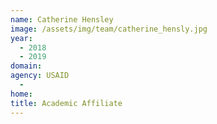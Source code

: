```yaml
---
name: Catherine Hensley
image: /assets/img/team/catherine_hensly.jpg
year: 
  - 2018
  - 2019
domain:
agency: USAID
  - 
home: 
title: Academic Affiliate
---
```

